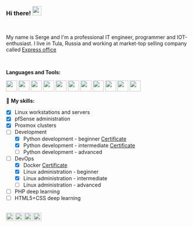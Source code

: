 ### Hi there! <img src="https://media.giphy.com/media/hvRJCLFzcasrR4ia7z/giphy.gif" width="25px">
<br />

My name is Serge and I'm a professional IT engineer, programmer and IOT-enthusiast.
I live in Tula, Russia and working at market-top selling company called [Express office](https://www.express-office.ru)

<br />

<!--img align="right" alt="GIF" src="https://avatars.githubusercontent.com/u/62348583?s=400&u=7a3327354f27817964a4d7b754381ec64b9d672d&v=4" width="400" height="400" /-->
  
**Languages and Tools:**

<img height="30" src="https://cdn.simpleicons.org/linux/white"> <img height="30" src="https://cdn.simpleicons.org/windows/white"> 
<img height="30" src="https://cdn.simpleicons.org/github/white"> <img height="30" src="https://cdn.simpleicons.org/gitlab/white"> 
<img height="30" src="https://cdn.simpleicons.org/html5/white"> 
<img height="30" src="https://cdn.simpleicons.org/php/white"> 
<img height="30" src="https://cdn.simpleicons.org/python/white"> 
<img height="30" src="https://cdn.simpleicons.org/proxmox/white"> 
<img height="30" src="https://cdn.simpleicons.org/pfsense/white"> 
<img height="30" src="https://cdn.simpleicons.org/wireguard/white"> 
<img height="30" src="https://cdn.simpleicons.org/openvpn/white"> 

🚧 **My skills:**
<!-- TODO-IST:START -->
* [x] Linux workstations and servers
* [x] pfSense administration
* [x] Proxmox clusters
* [ ] Development
  * [x] Python development - beginner [Certificate](certs/Python_dev_01_skillbox.pdf)
  * [x] Python development - intermediate [Certificate](certs/Python_dev_02_skillbox.png)
  * [ ] Python development - advanced
* [ ] DevOps
  * [x] Docker [Certificate](certs/Devops_Docker_Skillbox.jpeg)
  * [x] Linux administration - beginner
  * [x] Linux administration - intermediate
  * [ ] Linux administration - advanced
* [ ] PHP deep learning
* [ ] HTML5+CSS deep learning
<!-- TODO-IST:END -->

<br />

<a href="https://vk.com/phantomcat71">
  <img align="left" alt="ВК" width="22px" src="https://cdn.simpleicons.org/vk/white" />
</a>
<a href="https://twitter.com/phantomcat71">
  <img align="left" alt="Twitter" width="22px" src="https://cdn.simpleicons.org/twitter/white" />
</a>
<a href="https://t.me/phantomcat71">
  <img align="left" alt="My Telegram" width="22px" src="https://cdn.simpleicons.org/telegram/white" />
</a>
<a href="https://www.instagram.com/phantomcat71">
  <img align="left" alt="Instagram" width="22px" src="https://cdn.simpleicons.org/instagram/white" />
</a>

<!--
**PhantomCat/PhantomCat** is a ✨ _special_ ✨ repository because its `README.md` (this file) appears on your GitHub profile.

Here are some ideas to get you started:

- 🔭 I’m currently working on ...
- 🌱 I’m currently learning ...
- 👯 I’m looking to collaborate on ...
- 🤔 I’m looking for help with ...
- 💬 Ask me about ...
- 📫 How to reach me: ...
- 😄 Pronouns: ...
- ⚡ Fun fact: ...
-->
